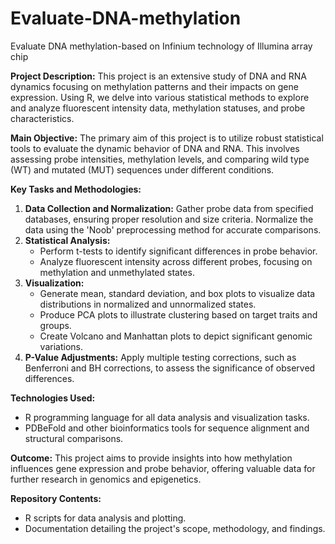 # Evaluate-DNA-methylation
Evaluate DNA methylation-based on Infinium technology of Illumina array chip



**Project Description:**
This project is an extensive study of DNA and RNA dynamics focusing on methylation patterns and their impacts on gene expression. Using R, we delve into various statistical methods to explore and analyze fluorescent intensity data, methylation statuses, and probe characteristics.

**Main Objective:**
The primary aim of this project is to utilize robust statistical tools to evaluate the dynamic behavior of DNA and RNA. This involves assessing probe intensities, methylation levels, and comparing wild type (WT) and mutated (MUT) sequences under different conditions.

**Key Tasks and Methodologies:**
1. **Data Collection and Normalization:** Gather probe data from specified databases, ensuring proper resolution and size criteria. Normalize the data using the 'Noob' preprocessing method for accurate comparisons.
2. **Statistical Analysis:**
   - Perform t-tests to identify significant differences in probe behavior.
   - Analyze fluorescent intensity across different probes, focusing on methylation and unmethylated states.
3. **Visualization:**
   - Generate mean, standard deviation, and box plots to visualize data distributions in normalized and unnormalized states.
   - Produce PCA plots to illustrate clustering based on target traits and groups.
   - Create Volcano and Manhattan plots to depict significant genomic variations.
4. **P-Value Adjustments:** Apply multiple testing corrections, such as Benferroni and BH corrections, to assess the significance of observed differences.

**Technologies Used:**
- R programming language for all data analysis and visualization tasks.
- PDBeFold and other bioinformatics tools for sequence alignment and structural comparisons.

**Outcome:**
This project aims to provide insights into how methylation influences gene expression and probe behavior, offering valuable data for further research in genomics and epigenetics.

**Repository Contents:**
- R scripts for data analysis and plotting.
- Documentation detailing the project's scope, methodology, and findings.
